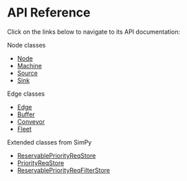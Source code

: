 # API Reference

Click on the links below to navigate to its API documentation:

Node classes

- [Node](nodes.md)
- [Machine](machine.md)
- [Source](source.md)
- [Sink](sink.md)

Edge classes

- [Edge](edges.md)
- [Buffer](buffer.md)
- [Conveyor](conveyor.md)
- [Fleet](fleet.md)

Extended classes from SimPy

- [ReservablePriorityReqStore](reservablepriorityreqstore.md)
- [PriorityReqStore](priorityreqstore.md)
- [ReservablePriorityReqFilterStore](reservablepriorityreqfilterstore.md)






